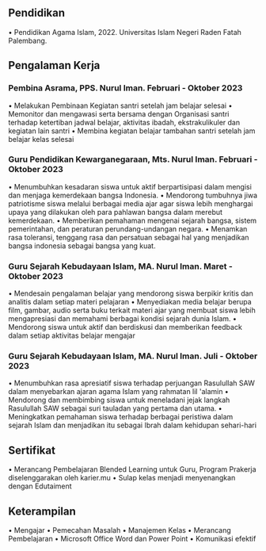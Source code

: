 ## Pendidikan
• Pendidikan Agama Islam, 2022. Universitas Islam Negeri Raden Fatah Palembang.

## Pengalaman Kerja
### Pembina Asrama, PPS. Nurul Iman. Februari - Oktober 2023
• Melakukan Pembinaan Kegiatan santri setelah jam belajar selesai
• Memonitor dan mengawasi serta bersama dengan Organisasi santri terhadap ketertiban jadwal belajar, aktivitas ibadah, ekstrakulikuler dan kegiatan lain santri
• Membina kegiatan belajar tambahan santri setelah jam belajar kelas selesai
### Guru Pendidikan Kewarganegaraan, Mts. Nurul Iman. Februari - Oktober 2023
• Menumbuhkan kesadaran siswa untuk aktif berpartisipasi dalam mengisi dan menjaga kemerdekaan bangsa Indonesia.
• Mendorong tumbuhnya jiwa patriotisme siswa melalui berbagai media ajar agar siswa lebih menghargai upaya yang dilakukan oleh para pahlawan bangsa dalam merebut kemerdekaan.
• Memberikan pemahaman mengenai sejarah bangsa, sistem pemerintahan, dan peraturan perundang-undangan negara.
• Menamkan rasa toleransi, tenggang rasa dan persatuan sebagai hal yang menjadikan bangsa indonesia sebagai bangsa yang kuat.
### Guru Sejarah Kebudayaan Islam, MA. Nurul Iman. Maret - Oktober 2023
• Mendesain pengalaman belajar yang mendorong siswa berpikir kritis dan analitis dalam setiap materi pelajaran
• Menyediakan media belajar berupa film, gambar, audio serta buku terkait materi ajar yang membuat siswa lebih mengapresiasi dan memahami berbagai kondisi sejarah dunia Islam.
• Mendorong siswa untuk aktif dan berdiskusi dan memberikan feedback dalam setiap aktivitas belajar mengajar
### Guru Sejarah Kebudayaan Islam, MA. Nurul Iman. Juli - Oktober 2023
• Menumbuhkan rasa apresiatif siswa terhadap perjuangan Rasulullah SAW dalam menyebarkan ajaran agama Islam yang rahmatan lil 'alamin
• Mendorong dan membimbing siswa untuk meneladani jejak langkah Rasulullah SAW sebagai suri tauladan yang pertama dan utama.
• Meningkatkan pemahaman siswa terhadap berbagai peristiwa dalam sejarah Islam dan menjadikan itu sebagai Ibrah dalam kehidupan sehari-hari

## Sertifikat
• Merancang Pembelajaran Blended Learning untuk Guru, Program Prakerja diselenggarakan oleh karier.mu
• Sulap kelas menjadi menyenangkan dengan Edutaiment

## Keterampilan
• Mengajar • Pemecahan Masalah • Manajemen Kelas • Merancang Pembelajaran 
• Microsoft Office Word dan Power Point • Komunikasi efektif
